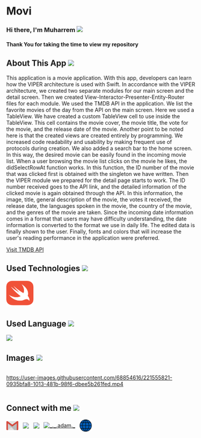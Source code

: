 # Movi
### Hi there, I'm Muharrem <img src = "https://raw.githubusercontent.com/MartinHeinz/MartinHeinz/master/wave.gif" width = "42"> 
#### Thank You for taking the time to view my repository 

## <h2> About This App <img src = "https://c.tenor.com/JsoERRQcZqYAAAAi/thumbs-up-joypixels.gif" width = "42"></h2>
This application is a movie application. With this app, developers can learn how the VIPER architecture is used with Swift. In accordance with the VIPER architecture, we created two separate modules for our main screen and the detail screen. Then we created View-Interactor-Presenter-Entity-Router files for each module. We used the TMDB API in the application. We list the favorite movies of the day from the API on the main screen. Here we used a TableView. We have created a custom TableView cell to use inside the TableView. This cell contains the movie cover, the movie title, the vote for the movie, and the release date of the movie. Another point to be noted here is that the created views are created entirely by programming. We increased code readability and usability by making frequent use of protocols during creation. We also added a search bar to the home screen. In this way, the desired movie can be easily found in the incoming movie list. When a user browsing the movie list clicks on the movie he likes, the didSelectRowAt function works. In this function, the ID number of the movie that was clicked first is obtained with the singleton we have written. Then the VIPER module we prepared for the detail page starts to work. The ID number received goes to the API link, and the detailed information of the clicked movie is again obtained through the API. In this information, the image, title, general description of the movie, the votes it received, the release date, the languages spoken in the movie, the country of the movie, and the genres of the movie are taken. Since the incoming date information comes in a format that users may have difficulty understanding, the date information is converted to the format we use in daily life. The edited data is finally shown to the user. Finally, fonts and colors that will increase the user's reading performance in the application were preferred.

<a href="https://www.themoviedb.org" target="_blank">Visit TMDB API</a><br>


<h2> Used Technologies <img src = "https://media2.giphy.com/media/QssGEmpkyEOhBCb7e1/giphy.gif?cid=ecf05e47a0n3gi1bfqntqmob8g9aid1oyj2wr3ds3mg700bl&rid=giphy.gif" width = "42"> </h2>
<div class="row">
      <div class="column">
<img width ='72px' src 
     ='https://raw.githubusercontent.com/MuharremKoroglu/MuharremKoroglu/main/swift-icon.svg'>
  </div>
</div>

<h2> Used Language <img src = "https://media.giphy.com/media/Zd6jPg8hcp4Q3vrvjo/giphy.gif" width = "42"> </h2>
<div class="row">
      <div class="column">
<img width ='82px' src 
     ='https://upload.wikimedia.org/wikipedia/commons/a/a5/Flag_of_the_United_Kingdom_%281-2%29.svg'>
  </div>
</div>

<h2> Images <img src = "https://media2.giphy.com/media/psneItdLMpWy36ejfA/source.gif" width = "62"> </h2>
  <div class="column">



https://user-images.githubusercontent.com/68854616/221555821-0935bfa8-1013-481b-98f6-dbee5b261fed.mp4





  </div>
<h2> Connect with me <img src='https://raw.githubusercontent.com/ShahriarShafin/ShahriarShafin/main/Assets/handshake.gif' width="100"> </h2>
<a href = 'mailto:muharremkoroglu245@gmail.com'> <img align="center" width = '32px' align= 'center' src="https://raw.githubusercontent.com/MuharremKoroglu/MuharremKoroglu/main/gmail-logo-2561.svg"/></a> &nbsp;
<a href = 'https://www.linkedin.com/in/muharremkoroglu/'> <img align="center" width = '32px' align= 'center' src="https://raw.githubusercontent.com/rahulbanerjee26/githubAboutMeGenerator/main/icons/linked-in-alt.svg"/></a> &nbsp;
<a href = 'https://muharremkoroglu.medium.com/'> <img align="center" width = '32px' align= 'center' src="https://raw.githubusercontent.com/rahulbanerjee26/githubAboutMeGenerator/main/icons/medium.svg"/></a> &nbsp;
<a href="https://www.instagram.com/m.koroglu99/" target="blank"><img align="center" src="https://raw.githubusercontent.com/rahuldkjain/github-profile-readme-generator/master/src/images/icons/Social/instagram.svg" alt="_._.adam._"  width="32px" align= 'center' /></a> &nbsp;
<a href = 'https://synta-x.com/'> <img align="center" width = '32px' align= 'center' src="https://raw.githubusercontent.com/MuharremKoroglu/MuharremKoroglu/main/internet-svgrepo-com%20(2).svg"/></a> &nbsp;

























